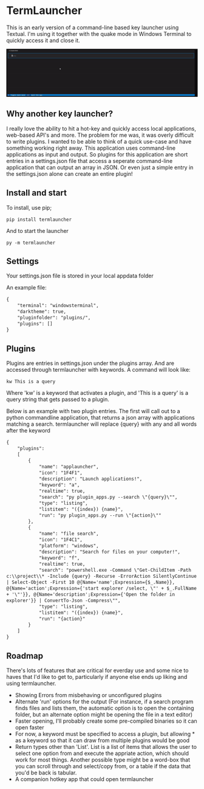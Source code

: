 # TermLauncher
This is an early version of a command-line based key launcher using Textual. I'm using it together with the quake mode in Windows Terminal to quickly access it and close it.

![](./keylaunch-test.gif)

## Why another key launcher?
I really love the ability to hit a hot-key and quickly access local applications, web-based API's and more. The problem for me was, it was overly difficult to write plugins. I wanted to be able to think of a quick use-case and have something working right away. This application uses command-line applications as input and output. So plugins for this application are short entries in a settings.json file that access a seperate command-line application that can output an array in JSON. Or even just a simple entry in the settings.json alone can create an entire plugin!

## Install and start
To install, use pip;
```
pip install termlauncher
```

And to start the launcher
```
py -m termlauncher
```

## Settings
Your settings.json file is stored in your local appdata folder

An example file:
```
{
	"terminal": "windowsterminal",
	"darktheme": true,
	"pluginfolder": "plugins/",
	"plugins": []
}
```

## Plugins
Plugins are entries in settings.json under the plugins array. And are accessed through termlauncher with keywords. A command will look like:
```
kw This is a query
```
Where 'kw' is a keyword that activates a plugin, and 'This is a query' is a query string that gets passed to a plugin.

Below is an example with two plugin entries. The first will call out to a python commandline application, that returns a json array with applications matching a search. termlauncher will replace {query} with any and all words after the keyword
```
{
	"plugins": 
	[
		{
			"name": "applauncher",
			"icon": "1F4F1",
			"description": "Launch applications!",
			"keyword": "a",
			"realtime": true,
			"search": "py plugin_apps.py --search \"{query}\"",
			"type": "listing",
			"listitem": "({index}) {name}",
			"run": "py plugin_apps.py --run \"{action}\""
		},
		{
			"name": "file search",
			"icon": "1F4C1",
			"platform": "windows",
			"description": "Search for files on your computer!",
			"keyword": "f",
			"realtime": true,
			"search": "powershell.exe -Command \"Get-ChildItem -Path c:\\project\\* -Include {query} -Recurse -ErrorAction SilentlyContinue | Select-Object -First 10 @{Name='name';Expression={$_.Name}}, @{Name='action';Expression={'start explorer /select, \"' + $_.FullName + '\"'}}, @{Name='description';Expression={'Open the folder in explorer'}} | ConvertTo-Json -Compress\"",
			"type": "listing",
			"listitem": "({index}) {name}",
			"run": "{action}"
		}
	]
}
```

## Roadmap

There's lots of features that are critical for everday use and some nice to haves that I'd like to get to, particularly if anyone else ends up liking and using termlauncher.

- Showing Errors from misbehaving or unconfigured plugins
- Alternate 'run' options for the output (For instance, if a search program finds files and lists them, the automatic option is to open the containing folder, but an alternate option might be opening the file in a text editor)
- Faster opening, I'll probably create some pre-compiled binaries so it can open faster
- For now, a keyword must be specified to access a plugin, but allowing * as a keyword so that it can draw from multiple plugins would be good
- Return types other than 'List'. List is a list of items that allows the user to select one option from and execute the appriate action, which should work for most things. Another possible type might be a word-box that you can scroll through and select/copy from, or a table if the data that you'd be back is tabular.
- A companion hotkey app that could open termlauncher
